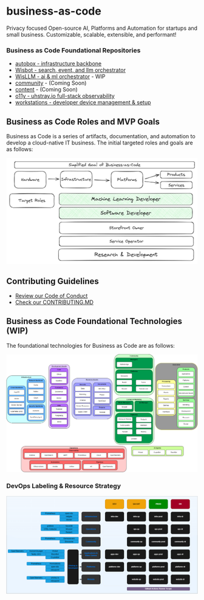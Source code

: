 # business-as-code
Privacy focused Open-source AI, Platforms and Automation for startups and small business. Customizable, scalable, extensible, and performant!

### Business as Code Foundational Repositories
   - [autobox - infrastructure backbone](https://github.com/uhstray-io/autobox)
   - [Wisbot - search, event, and llm orchestrator](https://github.com/uhstray-io/wisbot)
   - [WisLLM - ai & ml orchestrator](https://github.com/uhstray-io/WisLLM) - WIP
   - [community](https://github.com/uhstray-io/community) - (Coming Soon)
   - [content](https://github.com/uhstray-io/content) - (Coming Soon)
   - [o11y - uhstray.io full-stack observability](https://github.com/uhstray-io/o11y)
   - [workstations - developer device management & setup](https://github.com/uhstray-io/workstations)

## Business as Code Roles and MVP Goals

Business as Code is a series of artifacts, documentation, and automation to develop a cloud-native IT business. The initial targeted roles and goals are as follows:

![Business as Code Roles](.images/roles-outcomes.png)

## Contributing Guidelines

- [Review our Code of Conduct](https://www.uhstray.io/en/code-of-conduct)
- [Check our CONTRIBUTING.MD](./CONTRIBUTING.md)

## Business as Code Foundational Technologies (WIP)

The foundational technologies for Business as Code are as follows:

![Business as Code Foundational Technologies](.images/reference-architecture.drawio.png)

### DevOps Labeling & Resource Strategy

![DevOps Labeling & Resource Strategy](.diagrams/devops.drawio.png)

